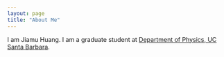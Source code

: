 ```yaml
---
layout: page
title: "About Me"
---
```


I am Jiamu Huang. I am a graduate student at [Department of Physics, UC Santa Barbara](https://www.physics.ucsb.edu/home).
